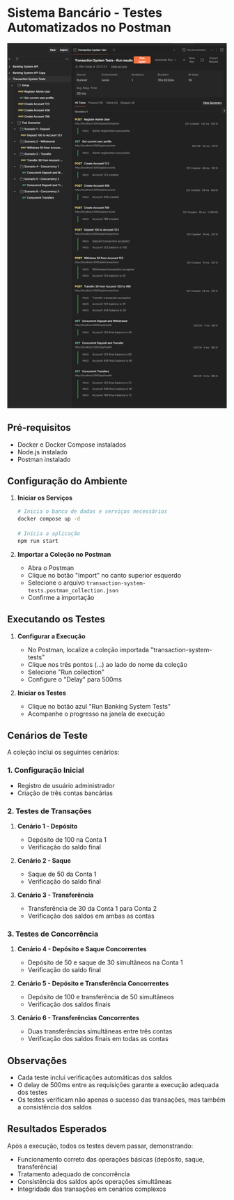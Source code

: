 # Sistema Bancário - Testes Automatizados no Postman

![Postman Tests](./docs/images/postman-tests.png)

## Pré-requisitos

- Docker e Docker Compose instalados
- Node.js instalado
- Postman instalado

## Configuração do Ambiente

1. **Iniciar os Serviços**

   ```bash
   # Inicia o banco de dados e serviços necessários
   docker compose up -d

   # Inicia a aplicação
   npm run start
   ```

2. **Importar a Coleção no Postman**
   - Abra o Postman
   - Clique no botão "Import" no canto superior esquerdo
   - Selecione o arquivo `transaction-system-tests.postman_collection.json`
   - Confirme a importação

## Executando os Testes

1. **Configurar a Execução**

   - No Postman, localize a coleção importada "transaction-system-tests"
   - Clique nos três pontos (...) ao lado do nome da coleção
   - Selecione "Run collection"
   - Configure o "Delay" para 500ms

2. **Iniciar os Testes**
   - Clique no botão azul "Run Banking System Tests"
   - Acompanhe o progresso na janela de execução

## Cenários de Teste

A coleção inclui os seguintes cenários:

### 1. Configuração Inicial

- Registro de usuário administrador
- Criação de três contas bancárias

### 2. Testes de Transações

1. **Cenário 1 - Depósito**

   - Depósito de 100 na Conta 1
   - Verificação do saldo final

2. **Cenário 2 - Saque**

   - Saque de 50 da Conta 1
   - Verificação do saldo final

3. **Cenário 3 - Transferência**
   - Transferência de 30 da Conta 1 para Conta 2
   - Verificação dos saldos em ambas as contas

### 3. Testes de Concorrência

1. **Cenário 4 - Depósito e Saque Concorrentes**

   - Depósito de 50 e saque de 30 simultâneos na Conta 1
   - Verificação do saldo final

2. **Cenário 5 - Depósito e Transferência Concorrentes**

   - Depósito de 100 e transferência de 50 simultâneos
   - Verificação dos saldos finais

3. **Cenário 6 - Transferências Concorrentes**
   - Duas transferências simultâneas entre três contas
   - Verificação dos saldos finais em todas as contas

## Observações

- Cada teste inclui verificações automáticas dos saldos
- O delay de 500ms entre as requisições garante a execução adequada dos testes
- Os testes verificam não apenas o sucesso das transações, mas também a consistência dos saldos

## Resultados Esperados

Após a execução, todos os testes devem passar, demonstrando:

- Funcionamento correto das operações básicas (depósito, saque, transferência)
- Tratamento adequado de concorrência
- Consistência dos saldos após operações simultâneas
- Integridade das transações em cenários complexos

